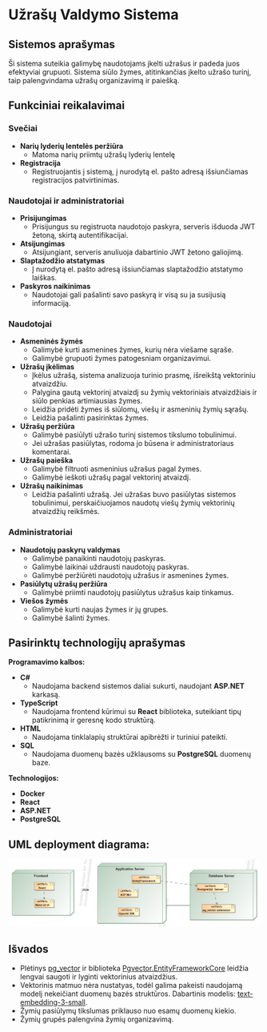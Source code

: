 # Užrašų Valdymo Sistema

## Sistemos aprašymas

Ši sistema suteikia galimybę naudotojams įkelti užrašus ir padeda juos efektyviai grupuoti. Sistema siūlo žymes, atitinkančias įkelto užrašo turinį, taip palengvindama užrašų organizavimą ir paiešką.

## Funkciniai reikalavimai

### Svečiai

- **Narių lyderių lentelės peržiūra**
  - Matoma narių priimtų užrašų lyderių lentelę
- **Registracija**
  - Registruojantis į sistemą, į nurodytą el. pašto adresą išsiunčiamas registracijos patvirtinimas.

### Naudotojai ir administratoriai

- **Prisijungimas**
  - Prisijungus su registruota naudotojo paskyra, serveris išduoda JWT žetoną, skirtą autentifikacijai.
- **Atsijungimas**
  - Atsijungiant, serveris anuliuoja dabartinio JWT žetono galiojimą.
- **Slaptažodžio atstatymas**
  - Į nurodytą el. pašto adresą išsiunčiamas slaptažodžio atstatymo laiškas.
- **Paskyros naikinimas**
  - Naudotojai gali pašalinti savo paskyrą ir visą su ja susijusią informaciją.

### Naudotojai

- **Asmeninės žymės**
  - Galimybė kurti asmenines žymes, kurių nėra viešame sąraše.
  - Galimybė grupuoti žymes patogesniam organizavimui.
- **Užrašų įkėlimas**
  - Įkėlus užrašą, sistema analizuoja turinio prasmę, išreikštą vektoriniu atvaizdžiu.
  - Palygina gautą vektorinį atvaizdį su žymių vektoriniais atvaizdžiais ir siūlo penkias artimiausias žymes.
  - Leidžia pridėti žymes iš siūlomų, viešų ir asmeninių žymių sąrašų.
  - Leidžia pašalinti pasirinktas žymes.
- **Užrašų peržiūra**
  - Galimybė pasiūlyti užrašo turinį sistemos tikslumo tobulinimui.
  - Jei užrašas pasiūlytas, rodoma jo būsena ir administratoriaus komentarai.
- **Užrašų paieška**
  - Galimybė filtruoti asmeninius užrašus pagal žymes.
  - Galimybė ieškoti užrašų pagal vektorinį atvaizdį.
- **Užrašų naikinimas**
  - Leidžia pašalinti užrašą. Jei užrašas buvo pasiūlytas sistemos tobulinimui, perskaičiuojamos naudotų viešų žymių vektorinių atvaizdžių reikšmės.

### Administratoriai

- **Naudotojų paskyrų valdymas**
  - Galimybė panaikinti naudotojų paskyras.
  - Galimybė laikinai uždrausti naudotojų paskyras.
  - Galimybė peržiūrėti naudotojų užrašus ir asmenines žymes.
- **Pasiūlytų užrašų peržiūra**
  - Galimybė priimti naudotojų pasiūlytus užrašus kaip tinkamus.
- **Viešos žymės**
  - Galimybė kurti naujas žymes ir jų grupes.
  - Galimybė šalinti žymes.

## Pasirinktų technologijų aprašymas

**Programavimo kalbos:**

- **C#**
  - Naudojama backend sistemos daliai sukurti, naudojant **ASP.NET** karkasą.
- **TypeScript**
  - Naudojama frontend kūrimui su **React** biblioteka, suteikiant tipų patikrinimą ir geresnę kodo struktūrą.
- **HTML**
  - Naudojama tinklalapių struktūrai apibrėžti ir turiniui pateikti.
- **SQL**
  - Naudojama duomenų bazės užklausoms su **PostgreSQL** duomenų baze.

**Technologijos:**

- **Docker**
- **React**
- **ASP.NET**
- **PostgreSQL**


## UML deployment diagrama:
![alt text](90d27245-3a95-42b6-bd87-e24657d38e90.png "Deployment diagram")

## Išvados
- Plėtinys [pg_vector](https://github.com/pgvector/pgvector) ir biblioteka [Pgvector.EntityFrameworkCore](https://github.com/pgvector/pgvector-dotnet) leidžia lengvai saugoti ir lyginti vektorinius atvaizdžius.
- Vektorinis matmuo nėra nustatyas, todėl galima pakeisti naudojamą modelį nekeičiant duomenų bazės struktūros. Dabartinis modelis: [text-embedding-3-small](https://openai.com/index/new-embedding-models-and-api-updates/).
- Žymių pasiūlymų tikslumas priklauso nuo esamų duomenų kiekio.
- Žymių grupės palengvina žymių organizavimą.